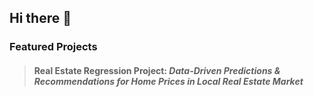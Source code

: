 ## Hi there 👋

### Featured Projects  
> #### Real Estate Regression Project: *Data-Driven Predictions & Recommendations for Home Prices in Local Real Estate Market*



 

